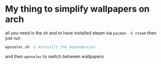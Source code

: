 # My thing to simplify wallpapers on arch
all you need is the sh and to have installed steam via 
```pacman -S steam```
then just run 
```sh
wpeselec.sh -i #installs the dependencies
```
and then `wpeselec` to switch between wallpapers
